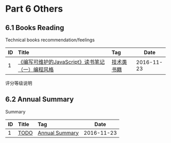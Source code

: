 # Part 6 Others

## 6.1 Books Reading

Technical books recommendation/feelings

| ID   | Title                                                 | Tag                                                                                    | Date    |
| :--- | :---------------------------------------------------- | :------------------------------------------------------------------------------------- | ------- |
| 1    | [《编写可维护的JavaScript》读书笔记（一）编程风格](https://github.com/muwenzi/Program-Blog/issues/59)             | [技术类书籍](https://github.com/muwenzi/Program-Blog/issues?q=is%3Aissue+is%3Aopen+label%3A技术类书籍) | 2016-11-23 |

评分等级说明

## 6.2 Annual Summary

Summary

| ID   | Title                                                 | Tag                                                                                    | Date    |
| :--- | :---------------------------------------------------- | :------------------------------------------------------------------------------------- | ------- |
| 1    | [TODO](https://github.com/muwenzi/Program-Blog/issues/59)             | [Annual Summary](https://github.com/muwenzi/Program-Blog/issues?q=is%3Aissue+is%3Aopen+label%3A技术类书籍) | 2016-11-23 |